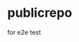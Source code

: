 # publicrepo
for e2e test








































































































































































































































































































































































































































































































































































































































































































































































































































































































































